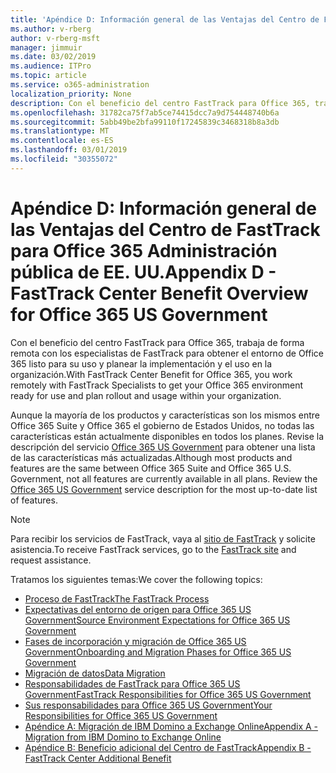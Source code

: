 ```yaml
---
title: 'Apéndice D: Información general de las Ventajas del Centro de FastTrack para Office 365 Administración pública de EE. UU.'
ms.author: v-rberg
author: v-rberg-msft
manager: jimmuir
ms.date: 03/02/2019
ms.audience: ITPro
ms.topic: article
ms.service: o365-administration
localization_priority: None
description: Con el beneficio del centro FastTrack para Office 365, trabaja de forma remota con los especialistas de FastTrack para obtener el entorno de Office 365 listo para su uso y planear la implementación y el uso en la organización.
ms.openlocfilehash: 31782ca75f7ab5ce74415dcc7a9d754448740b6a
ms.sourcegitcommit: 5abb49be2bfa99110f17245839c3468318b8a3db
ms.translationtype: MT
ms.contentlocale: es-ES
ms.lasthandoff: 03/01/2019
ms.locfileid: "30355072"
---
```

# <a name="appendix-d---fasttrack-center-benefit-overview-for-office-365-us-government"></a><span data-ttu-id="c4a33-103">Apéndice D: Información general de las Ventajas del Centro de FastTrack para Office 365 Administración pública de EE. UU.</span><span class="sxs-lookup"><span data-stu-id="c4a33-103">Appendix D - FastTrack Center Benefit Overview for Office 365 US Government</span></span>

<span data-ttu-id="c4a33-104">Con el beneficio del centro FastTrack para Office 365, trabaja de forma remota con los especialistas de FastTrack para obtener el entorno de Office 365 listo para su uso y planear la implementación y el uso en la organización.</span><span class="sxs-lookup"><span data-stu-id="c4a33-104">With FastTrack Center Benefit for Office 365, you work remotely with FastTrack Specialists to get your Office 365 environment ready for use and plan rollout and usage within your organization.</span></span> 
  
<span data-ttu-id="c4a33-p101">Aunque la mayoría de los productos y características son los mismos entre Office 365 Suite y Office 365 el gobierno de Estados Unidos, no todas las características están actualmente disponibles en todos los planes. Revise la descripción del servicio [Office 365 US Government](https://aka.ms/aboutgovcloud) para obtener una lista de las características más actualizadas.</span><span class="sxs-lookup"><span data-stu-id="c4a33-p101">Although most products and features are the same between Office 365 Suite and Office 365 U.S. Government, not all features are currently available in all plans. Review the [Office 365 US Government](https://aka.ms/aboutgovcloud) service description for the most up-to-date list of features.</span></span>

> [!NOTE]
> <span data-ttu-id="c4a33-107">Para recibir los servicios de FastTrack, vaya al [sitio de FastTrack](https://go.microsoft.com/fwlink/?linkid=780698) y solicite asistencia.</span><span class="sxs-lookup"><span data-stu-id="c4a33-107">To receive FastTrack services, go to the [FastTrack site](https://go.microsoft.com/fwlink/?linkid=780698) and request assistance.</span></span>  

<span data-ttu-id="c4a33-108">Tratamos los siguientes temas:</span><span class="sxs-lookup"><span data-stu-id="c4a33-108">We cover the following topics:</span></span>
- [<span data-ttu-id="c4a33-109">Proceso de FastTrack</span><span class="sxs-lookup"><span data-stu-id="c4a33-109">The FastTrack Process</span></span>](O365-fasttrack-process.md) 
- [<span data-ttu-id="c4a33-110">Expectativas del entorno de origen para Office 365 US Government</span><span class="sxs-lookup"><span data-stu-id="c4a33-110">Source Environment Expectations for Office 365 US Government</span></span>](US-Gov-appendix-source-environment-expectations.md)   
- [<span data-ttu-id="c4a33-111">Fases de incorporación y migración de Office 365 US Government</span><span class="sxs-lookup"><span data-stu-id="c4a33-111">Onboarding and Migration Phases for Office 365 US Government</span></span>](US-Gov-appendix-onboarding-and-migration.md)
- [<span data-ttu-id="c4a33-112">Migración de datos</span><span class="sxs-lookup"><span data-stu-id="c4a33-112">Data Migration</span></span>](O365-data-migration.md)    
- [<span data-ttu-id="c4a33-113">Responsabilidades de FastTrack para Office 365 US Government</span><span class="sxs-lookup"><span data-stu-id="c4a33-113">FastTrack Responsibilities for Office 365 US Government</span></span>](US-Gov-appendix-fasttrack-responsibilities.md)   
- [<span data-ttu-id="c4a33-114">Sus responsabilidades para Office 365 US Government</span><span class="sxs-lookup"><span data-stu-id="c4a33-114">Your Responsibilities for Office 365 US Government</span></span>](US-Gov-appendix-your-responsibilities.md) 
- [<span data-ttu-id="c4a33-115">Apéndice A: Migración de IBM Domino a Exchange Online</span><span class="sxs-lookup"><span data-stu-id="c4a33-115">Appendix A - Migration from IBM Domino to Exchange Online</span></span>](O365-from-ibm-domino-to-exchange-online.md)   
- [<span data-ttu-id="c4a33-116">Apéndice B: Beneficio adicional del Centro de FastTrack</span><span class="sxs-lookup"><span data-stu-id="c4a33-116">Appendix B - FastTrack Center Additional Benefit</span></span>](O365-fasttrack-additional-benefits.md)


